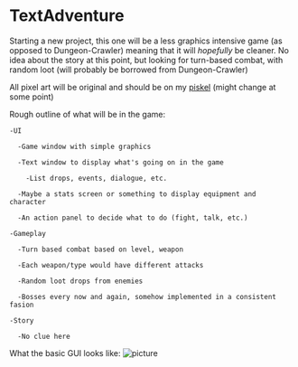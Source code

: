 # TextAdventure

Starting a new project, this one will be a less graphics intensive game (as opposed to Dungeon-Crawler) meaning that it will *hopefully* be cleaner. No idea about the story at this point, but looking for turn-based combat, with random loot (will probably be borrowed from Dungeon-Crawler)

All pixel art will be original and should be on my [piskel](https://www.piskelapp.com/user/4977014434955264) (might change at some point)

Rough outline of what will be in the game:

    -UI
  
      -Game window with simple graphics
    
      -Text window to display what's going on in the game
    
        -List drops, events, dialogue, etc.
      
      -Maybe a stats screen or something to display equipment and character
    
      -An action panel to decide what to do (fight, talk, etc.)
    
    -Gameplay
  
      -Turn based combat based on level, weapon
    
      -Each weapon/type would have different attacks
    
      -Random loot drops from enemies
    
      -Bosses every now and again, somehow implemented in a consistent fasion
    
    -Story
  
      -No clue here
    
What the basic GUI looks like:
![picture](https://raw.githubusercontent.com/Jfeatherstone/TextAdventure/foundation/Examples/terminals.png)
